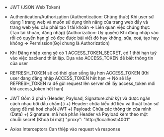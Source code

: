 - JWT (JSON Web Token)
- Authentication/Authorization
  (Authentication: Chứng thực) Khi user sử dụng 1 trang web và muốn sử dụng tính năng của trang web đấy và trang web yêu cầu phải tạo 1 tài khoản -> Liên quan việc chứng thực (Tạo tài khoản, đăng nhập)
  (Authorization: Uỷ quyền) Khi đăng nhập vào rồi có quyền hạn gì có đọc được bài viết đó hay không, sửa, xoá, tạo hay không -> Permission(Gọi chung là Authorization)

- Khi Đăng nhập xong sẽ có 1 ACCESS_TOKEN_SECRET, có 1 thời hạn tuỳ vào việc backend thiết lập. Dựa vào ACCESS_TOKEN để biết thông tin của user
- REFRESH_TOKEN sẽ có thời gian sống lâu hơn ACCESS_TOKEN (Khi user đang đăng nhập ACCESS_TOKEN hết hạn -> Nó sẽ lấy REFRESH_TOKEN ra để gửi request lên server để lấy access_token mới khi access_token hết hạn)

- JWT Gồm 3 phần (Header, Payload, Signature:chữ ký) và được ngăn cách nhau bởi dấu chấm(.)
  +) Header: chứa kiểu dữ liệu và thuật toán sử dụng để mã hoá chuỗi JWT
  +) Payload: Chứa các thông tin của mình (Data)
  +) Signature: mã hoá phần Header và Payload kèm theo một chuỗi secret (Khoá bí mật)
  "proxy": "http://localhost:4001"

- Axios Interceptors
  Can thiệp vào request và response
